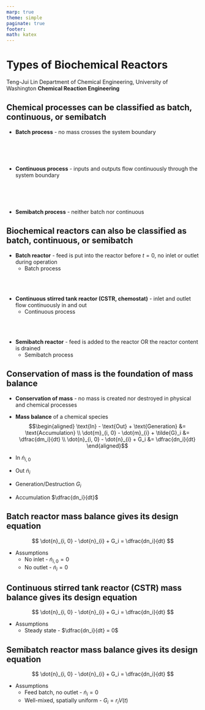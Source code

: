 ```yaml
---
marp: true
theme: simple
paginate: true
footer:
math: katex
---
```

<!-- Marp for VS Code v2.6.0 -->

<!-- headingDivider: 2 -->
<!-- _class: cover -->
# Types of Biochemical Reactors

Teng-Jui Lin
Department of Chemical Engineering, University of Washington
**Chemical Reaction Engineering**

## Chemical processes can be classified as batch, continuous, or semibatch

- **Batch process** - no mass crosses the system boundary

<br/><br/><br/>

- **Continuous process** - inputs and outputs flow continuously through the system boundary

<br/><br/><br/>

- **Semibatch process** - neither batch nor continuous

## Biochemical reactors can also be classified as batch, continuous, or semibatch

- **Batch reactor** - feed is put into the reactor before $t = 0$, no inlet or outlet during operation
  - Batch process

<br/><br/>

- **Continuous stirred tank reactor (CSTR, chemostat)** - inlet and outlet flow continuously in and out
  - Continuous process

<br/><br/>

- **Semibatch reactor** - feed is added to the reactor OR the reactor content is drained
  - Semibatch process

## Conservation of mass is the foundation of mass balance

- **Conservation of mass** - no mass is created nor destroyed in physical and chemical processes
- **Mass balance** of a chemical species
$$\begin{aligned}
\text{In} - \text{Out} + \text{Generation} &= \text{Accumulation} \\
\dot{m}_{i, 0} - \dot{m}_{i} + \tilde{G}_i &= \dfrac{dm_i}{dt} \\
\dot{n}_{i, 0} - \dot{n}_{i} + G_i &= \dfrac{dn_i}{dt}
\end{aligned}$$

- In $\dot{n}_{i, 0}$
- Out $\dot{n}_{i}$
- Generation/Destruction $G_i$
- Accumulation $\dfrac{dn_i}{dt}$

## Batch reactor mass balance gives its design equation

$$
\dot{n}_{i, 0} - \dot{n}_{i} + G_i = \dfrac{dn_i}{dt}
$$

- Assumptions
  - No inlet - $\dot{n}_{i, 0} = 0$
  - No outlet - $\dot{n}_{i} = 0$

## Continuous stirred tank reactor (CSTR) mass balance gives its design equation

$$
\dot{n}_{i, 0} - \dot{n}_{i} + G_i = \dfrac{dn_i}{dt}
$$

- Assumptions
  - Steady state - $\dfrac{dn_i}{dt} = 0$

## Semibatch reactor mass balance gives its design equation

$$
\dot{n}_{i, 0} - \dot{n}_{i} + G_i = \dfrac{dn_i}{dt}
$$

- Assumptions
  - Feed batch, no outlet - $\dot{n}_{i} = 0$
  - Well-mixed, spatially uniform - $G_i = r_i V(t)$
